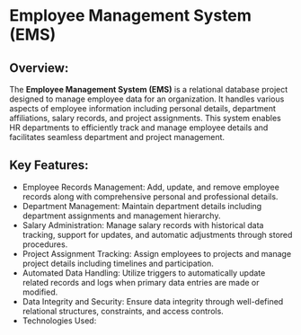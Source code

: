 # Employee Management System (EMS)
## Overview:

The **Employee Management System (EMS)** is a relational database project designed to manage employee data for an organization. It handles various aspects of employee information including personal details, department affiliations, salary records, and project assignments. This system enables HR departments to efficiently track and manage employee details and facilitates seamless department and project management.

## Key Features:

* Employee Records Management: Add, update, and remove employee records along with comprehensive personal and professional details.
* Department Management: Maintain department details including department assignments and management hierarchy.
* Salary Administration: Manage salary records with historical data tracking, support for updates, and automatic adjustments through stored procedures.
* Project Assignment Tracking: Assign employees to projects and manage project details including timelines and participation.
* Automated Data Handling: Utilize triggers to automatically update related records and logs when primary data entries are made or modified.
* Data Integrity and Security: Ensure data integrity through well-defined relational structures, constraints, and access controls.
* Technologies Used:







